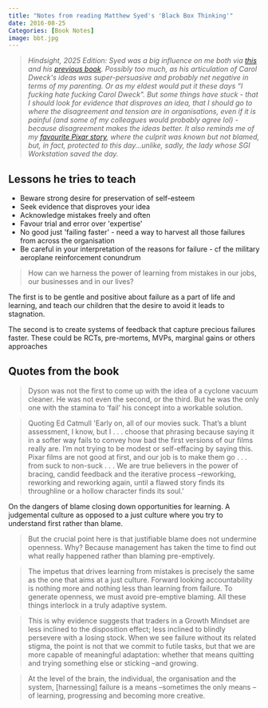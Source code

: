 ```yaml
---
title: "Notes from reading Matthew Syed's 'Black Box Thinking'"
date: 2016-08-25
Categories: [Book Notes]
image: bbt.jpg
---
```


> _Hindsight, 2025 Edition: Syed was a big influence on me both via [this](https://www.amazon.co.uk/Black-Box-Thinking-Surprising-Success-ebook/dp/B00PW634YQ) and his [previous book](https://www.amazon.co.uk/Bounce-Myth-Talent-Power-Practice-ebook/dp/B003P2WJ18). Possibly too much, as his articulation of Carol Dweck's ideas was super-persuasive and probably net negative in terms of my parenting. Or as my eldest would put it these days “I fucking hate fucking Carol Dweck". But some things have stuck - that I should look for evidence that disproves an idea, that I should go to where the disagreement and tension are in organisations, even if it is painful (and some of my colleagues would probably agree lol) - because disagreement makes the ideas better. It also reminds me of my [favourite Pixar story](https://www.quora.com/Did-Pixar-accidentally-delete-Toy-Story-2-during-production/answer/Oren-Jacob), where the culprit was known but not blamed, but, in fact, protected to this day...unlike, sadly, the lady whose SGI Workstation saved the day._

## Lessons he tries to teach
- Beware strong desire for preservation of self-esteem
- Seek evidence that disproves your idea
- Acknowledge mistakes freely and often
- Favour trial and error over 'expertise'
- No good just 'failing faster' - need a way to harvest all those failures from across the organisation
- Be careful in your interpretation of the reasons for failure - cf the military aeroplane reinforcement conundrum

> How can we harness the power of learning from mistakes in our jobs, our businesses and in our lives?

The first is to be gentle and positive about failure as a part of life and learning, and teach our children that the desire to avoid it leads to stagnation.

The second is to create systems of feedback that capture precious failures faster. These could be RCTs, pre-mortems, MVPs, marginal gains or others approaches

## Quotes from the book
> Dyson was not the first to come up with the idea of a cyclone vacuum cleaner. He was not even the second, or the third. But he was the only one with the stamina to ‘fail’ his concept into a workable solution.

> Quoting Ed Catmull 'Early on, all of our movies suck. That’s a blunt assessment, I know, but I . . . choose that phrasing because saying it in a softer way fails to convey how bad the first versions of our films really are. I’m not trying to be modest or self-effacing by saying this. Pixar films are not good at first, and our job is to make them go . . . from suck to non-suck . . . We are true believers in the power of bracing, candid feedback and the iterative process –reworking, reworking and reworking again, until a flawed story finds its throughline or a hollow character finds its soul.'

On the dangers of blame closing down opportunities for learning. A judgemental culture as opposed to a just culture where you try to understand first rather than blame.

> But the crucial point here is that justifiable blame does not undermine openness. Why? Because management has taken the time to find out what really happened rather than blaming pre-emptively.

> The impetus that drives learning from mistakes is precisely the same as the one that aims at a just culture. Forward looking accountability is nothing more and nothing less than learning from failure. To generate openness, we must avoid pre-emptive blaming. All these things interlock in a truly adaptive system.

> This is why evidence suggests that traders in a Growth Mindset are less inclined to the disposition effect; less inclined to blindly persevere with a losing stock. When we see failure without its related stigma, the point is not that we commit to futile tasks, but that we are more capable of meaningful adaptation: whether that means quitting and trying something else or sticking –and growing.

> At the level of the brain, the individual, the organisation and the system, [harnessing] failure is a means –sometimes the only means –of learning, progressing and becoming more creative.

